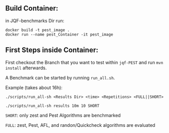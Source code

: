 

## Build Container:
in JQF-benchmarks Dir run:
```
docker build -t pest_image .
docker run --name pest_Container -it pest_image
```

## First Steps inside Container:

First checkout the Branch that you want to test within `jqf-PEST` and run `mvn install` afterwards.

A Benchmark can be started by running `run_all.sh`.

Example (takes about 16h):
```
./scripts/run_all-sh <Results Dir> <time> <Repetitions> <FULL||SHORT>

./scripts/run_all-sh results 10m 10 SHORT
```

`SHORT`: only zest and Pest Algorithms are benchmarked 

`FULL`: zest, Pest, AFL, and randon/Quickcheck algorithms are evaluated
